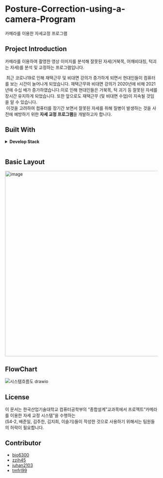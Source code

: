 # Posture-Correction-using-a-camera-Program

카메라를 이용한 자세교정 프로그램

## Project Introduction
카메라를 이용하여 촬영한 영상 이미지를 분석해 잘못된 자세(거북목, 어깨비대칭, 턱괴는 자세)를 분석 및 교정하는 프로그램입니다.  

&nbsp;최근 코로나19로 인해 재택근무 및 비대면 강의가 증가하게 되면서 현대인들이 컴퓨터를 보는 시간이 늘어나게 되었습니다. 재택근무와 비대면 강의가 2020년에 비해 2021년에 수십 배가 증가하였습니다.이로 인해 현대인들은 거북목, 턱 괴기 등 잘못된 자세를 장시간 유지하게 되었습니다. 또한 앞으로도 재택근무 (및 비대면 수업)이 지속될 것임을 알 수 있습니다.  
&nbsp;이것을 고려하여 컴퓨터를 장기간 보면서 잘못된 자세를 취해 질병이 발생하는 것을 사전에 예방하기 위한 <b>자세 교정 프로그램</b>을 개발하고자 합니다.


## Built With
<details> <summary> <b> Develop Stack   </b></summary>
</br>

![Python](https://img.shields.io/badge/-Python-000000?style=flat&logo=python)  
![Django](https://img.shields.io/badge/-Django-000000?style=flat&logo=django)  
![Keras](https://img.shields.io/badge/-Keras-000000?style=flat&logo=keras)  
![OpenCV](https://img.shields.io/badge/-Opencv-000000?style=flat&logo=opencv)  
![AWS EC2](https://img.shields.io/badge/-EC2-000000?style=flat&logo=amazon-aws)  
![Jira](https://img.shields.io/badge/-Jira-000000?style=flat&logo=jira)  
<!-- ![Mediapipe](https://img.shields.io/badge/-Mediapipe-000000?style=flat&logo=mediapipe)   -->

</details>
</br>

## Basic Layout
<img width="610" alt="image" src="https://user-images.githubusercontent.com/70627982/155875361-53b8db65-1592-46d4-8f54-697c48e54a17.png">

## FlowChart
![시스템흐름도 drawio](https://user-images.githubusercontent.com/70627982/155875456-19f3a6bd-2df6-4886-8600-064f882afd32.png)



## License
이 문서는 한국산업기술대학교 컴퓨터공학부의 “종합설계”교과목에서 프로젝트“카메라를 이용한 자세 교정 시스템”을 수행하는  
(S4-2, 배준일, 김주한, 김지희, 이슬기)들이 작성한 것으로 사용하기 위해서는 팀원들의 허락이 필요합니다.

## Contributor
* [bjo6300](https://github.com/bjo6300) <br>
* [zzih45](https://github.com/zzih45) <br>
* [juhan2103](https://github.com/juhan2103) <br>
* [tmfrl99](https://github.com/tmfrl99) <br>
